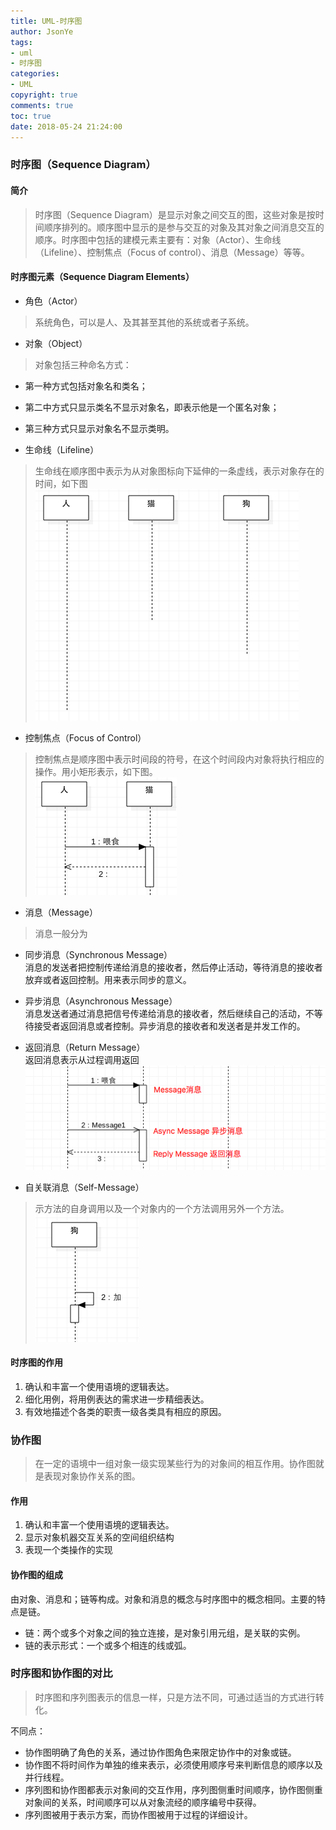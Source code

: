 ```yaml
---
title: UML-时序图
author: JsonYe
tags:
- uml
- 时序图
categories:
- UML
copyright: true
comments: true
toc: true
date: 2018-05-24 21:24:00   
---
```

### 时序图（Sequence Diagram）
#### 简介
>时序图（Sequence Diagram）是显示对象之间交互的图，这些对象是按时间顺序排列的。顺序图中显示的是参与交互的对象及其对象之间消息交互的顺序。时序图中包括的建模元素主要有：对象（Actor）、生命线（Lifeline）、控制焦点（Focus of control）、消息（Message）等等。

#### 时序图元素（Sequence Diagram Elements）
- 角色（Actor）
>系统角色，可以是人、及其甚至其他的系统或者子系统。

- 对象（Object）
>对象包括三种命名方式：
  - 第一种方式包括对象名和类名；
  - 第二中方式只显示类名不显示对象名，即表示他是一个匿名对象；
  - 第三种方式只显示对象名不显示类明。

- 生命线（Lifeline）
>生命线在顺序图中表示为从对象图标向下延伸的一条虚线，表示对象存在的时间，如下图<br>
![](image/Sequence/生命线.png)

-  控制焦点（Focus of Control）
>控制焦点是顺序图中表示时间段的符号，在这个时间段内对象将执行相应的操作。用小矩形表示，如下图。<br>
![](image/Sequence/控制焦点.png)

-  消息（Message）
>消息一般分为
  - 同步消息（Synchronous Message）<br>
  消息的发送者把控制传递给消息的接收者，然后停止活动，等待消息的接收者放弃或者返回控制。用来表示同步的意义。
  - 异步消息（Asynchronous Message）<br>
  消息发送者通过消息把信号传递给消息的接收者，然后继续自己的活动，不等待接受者返回消息或者控制。异步消息的接收者和发送者是并发工作的。
  - 返回消息（Return Message）<br>
  返回消息表示从过程调用返回<br>
![](image/Sequence/消息.png)

- 自关联消息（Self-Message）
>示方法的自身调用以及一个对象内的一个方法调用另外一个方法。<br>
![](image/Sequence/自关联消息.png)

#### 时序图的作用
1. 确认和丰富一个使用语境的逻辑表达。
2. 细化用例，将用例表达的需求进一步精细表达。
3. 有效地描述个各类的职责一级各类具有相应的原因。

### 协作图
>在一定的语境中一组对象一级实现某些行为的对象间的相互作用。协作图就是表现对象协作关系的图。

#### 作用
1. 确认和丰富一个使用语境的逻辑表达。
2. 显示对象机器交互关系的空间组织结构
3. 表现一个类操作的实现

#### 协作图的组成
由对象、消息和；链等构成。对象和消息的概念与时序图中的概念相同。主要的特点是链。
- 链：两个或多个对象之间的独立连接，是对象引用元组，是关联的实例。
- 链的表示形式：一个或多个相连的线或弧。

### 时序图和协作图的对比
> 时序图和序列图表示的信息一样，只是方法不同，可通过适当的方式进行转化。

  不同点：
  - 协作图明确了角色的关系，通过协作图角色来限定协作中的对象或链。
  - 协作图不将时间作为单独的维来表示，必须使用顺序号来判断信息的顺序以及并行线程。
  - 序列图和协作图都表示对象间的交互作用，序列图侧重时间顺序，协作图侧重对象间的关系，时间顺序可以从对象流经的顺序编号中获得。
  - 序列图被用于表示方案，而协作图被用于过程的详细设计。
